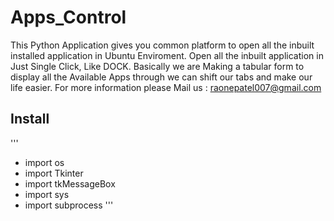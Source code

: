 # Apps_Control
This Python Application gives you common platform to open all the inbuilt installed application in Ubuntu Enviroment. Open all the inbuilt application in Just Single Click, Like DOCK. Basically we are Making a tabular form to display all the Available Apps through we can shift our tabs and make our life easier. For more information please Mail us : raonepatel007@gmail.com 
## Install
'''
* import os
* import Tkinter
* import tkMessageBox
* import sys
* import subprocess
'''
